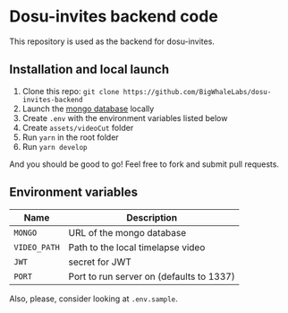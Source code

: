 # Dosu-invites backend code

This repository is used as the backend for dosu-invites.

## Installation and local launch

1. Clone this repo: `git clone https://github.com/BigWhaleLabs/dosu-invites-backend`
2. Launch the [mongo database](https://www.mongodb.com/) locally
3. Create `.env` with the environment variables listed below
4. Create `assets/videoCut` folder
5. Run `yarn` in the root folder
6. Run `yarn develop`

And you should be good to go! Feel free to fork and submit pull requests.

## Environment variables

| Name         | Description                              |
| ------------ | ---------------------------------------- |
| `MONGO`      | URL of the mongo database                |
| `VIDEO_PATH` | Path to the local timelapse video        |
| `JWT`        | secret for JWT                           |
| `PORT`       | Port to run server on (defaults to 1337) |

Also, please, consider looking at `.env.sample`.
